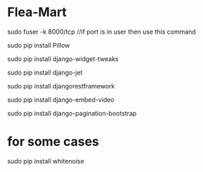 # Flea-Mart
sudo fuser -k 8000/tcp //if port is in user then use this command

sudo pip install Pillow

sudo pip install django-widget-tweaks

sudo pip install django-jet

sudo pip install djangorestframework

sudo pip install django-embed-video

sudo pip install django-pagination-bootstrap

# for some cases

sudo pip install whitenoise


